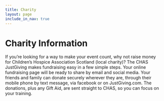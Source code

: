 ```yaml
---
title: Charity
layout: page
include_in_nav: true
---
```

# Charity Information

If you’re looking for a way to make your event count, why not raise money for Children’s Hospice Association Scotland (local charity)? The CHAS JustGiving makes fundraising easy in a few simple steps. Your online fundraising page will be ready to share by email and social media. Your friends and family can donate securely wherever they are, through their mobile phone by text message, via facebook or on JustGiving.com. The donations, plus any Gift Aid, are sent straight to CHAS, so you can focus on your training.